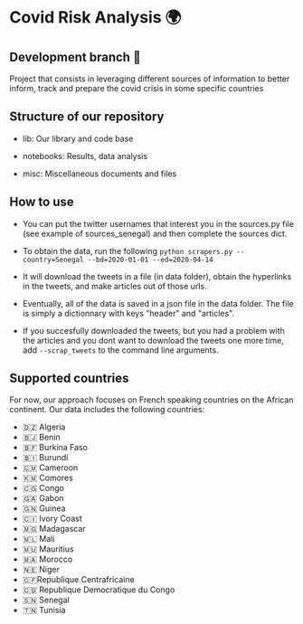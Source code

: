 # Covid Risk Analysis :earth_africa:
## Development branch :hammer:

Project that consists in leveraging different sources of information to better inform, track and prepare the covid crisis in some specific countries
## Structure of our repository
  - lib: Our library and code base
  
  - notebooks: Results, data analysis
  
  - misc: Miscellaneous documents and files
## How to use
- You can put the twitter usernames that interest you in the sources.py file (see example of sources_senegal) and then complete the sources dict.


- To obtain the data, run the following ```python scrapers.py --country=Senegal --bd=2020-01-01 --ed=2020-04-14 ```
- It will download the tweets in a file (in data folder), obtain the hyperlinks in the tweets, and make articles out of those urls.
- Eventually, all of the data is saved in a json file in the data folder. The file is simply a dictionnary with keys "header" and "articles".
- If you succesfully downloaded the tweets, but you had a problem with the articles and you dont want to download the tweets one more time, add ```--scrap_tweets``` to the command line arguments. 
 
## Supported countries
For now, our approach focuses on French speaking countries on the African continent.
Our data includes the following countries:
- 🇩🇿 Algeria 
- 🇧🇯 Benin
- 🇧🇫 Burkina Faso  
- :burundi: Burundi 
- 🇨🇲 Cameroon
- :comoros: Comores 
- 🇨🇬 Congo 
- :gabon: Gabon 
- 🇬🇳 Guinea
- 🇨🇮 Ivory Coast
- :madagascar: Madagascar 
- :mali: Mali 
- 🇲🇺 Mauritius
- 🇲🇦 Morocco 
- 🇳🇪 Niger
- 🇨🇫Republique Centrafricaine
- 🇨🇩 Republique Democratique du Congo 
- :senegal: Senegal 
- 🇹🇳 Tunisia








